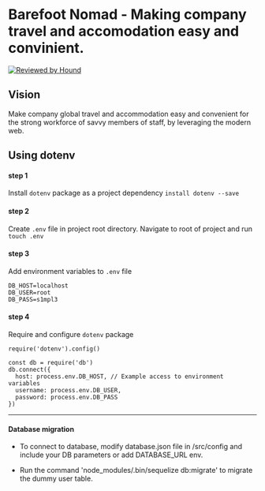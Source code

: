 Barefoot Nomad - Making company travel and accomodation easy and convinient.
=======
[![Reviewed by Hound](https://img.shields.io/badge/Reviewed_by-Hound-8E64B0.svg)](https://houndci.com)

## Vision
Make company global travel and accommodation easy and convenient for the strong workforce of savvy members of staff, by leveraging the modern web. 

## Using dotenv
#### step 1
Install `dotenv` package as a project dependency
`install dotenv --save` 

#### step 2
Create `.env` file in project root directory.
Navigate to root of project and run `touch .env`

#### step 3
Add environment variables to `.env` file
    
    DB_HOST=localhost
    DB_USER=root
    DB_PASS=s1mpl3


#### step 4
Require and configure `dotenv` package

    require('dotenv').config()

    const db = require('db')
    db.connect({
      host: process.env.DB_HOST, // Example access to environment variables
      username: process.env.DB_USER,
      password: process.env.DB_PASS
    })

---

#### Database migration

- To connect to database, modify database.json file in /src/config and include your DB parameters or add DATABASE_URL env.

- Run the command 'node_modules/.bin/sequelize db:migrate' to migrate the dummy user table.
